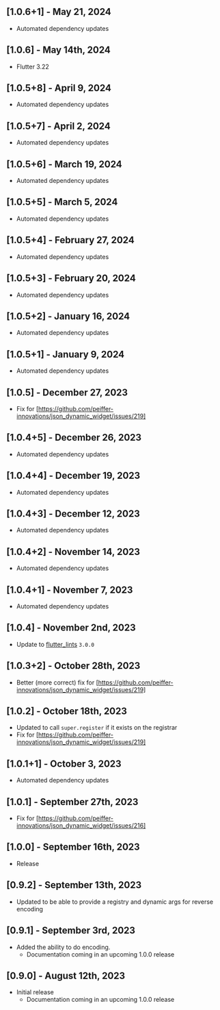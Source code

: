## [1.0.6+1] - May 21, 2024

* Automated dependency updates


## [1.0.6] - May 14th, 2024

* Flutter 3.22


## [1.0.5+8] - April 9, 2024

* Automated dependency updates


## [1.0.5+7] - April 2, 2024

* Automated dependency updates


## [1.0.5+6] - March 19, 2024

* Automated dependency updates


## [1.0.5+5] - March 5, 2024

* Automated dependency updates


## [1.0.5+4] - February 27, 2024

* Automated dependency updates


## [1.0.5+3] - February 20, 2024

* Automated dependency updates


## [1.0.5+2] - January 16, 2024

* Automated dependency updates


## [1.0.5+1] - January 9, 2024

* Automated dependency updates


## [1.0.5] - December 27, 2023

* Fix for [https://github.com/peiffer-innovations/json_dynamic_widget/issues/219]

## [1.0.4+5] - December 26, 2023

* Automated dependency updates


## [1.0.4+4] - December 19, 2023

* Automated dependency updates


## [1.0.4+3] - December 12, 2023

* Automated dependency updates


## [1.0.4+2] - November 14, 2023

* Automated dependency updates


## [1.0.4+1] - November 7, 2023

* Automated dependency updates


## [1.0.4] - November 2nd, 2023

* Update to [flutter_lints](https://pub.dev/packages/flutter_lints) `3.0.0`


## [1.0.3+2] - October 28th, 2023

* Better (more correct) fix for [https://github.com/peiffer-innovations/json_dynamic_widget/issues/219]


## [1.0.2] - October 18th, 2023

* Updated to call `super.register` if it exists on the registrar
* Fix for [https://github.com/peiffer-innovations/json_dynamic_widget/issues/219]


## [1.0.1+1] - October 3, 2023

* Automated dependency updates


## [1.0.1] - September 27th, 2023

* Fix for [https://github.com/peiffer-innovations/json_dynamic_widget/issues/216]

## [1.0.0] - September 16th, 2023

* Release

## [0.9.2] - September 13th, 2023

* Updated to be able to provide a registry and dynamic args for reverse encoding

## [0.9.1] - September 3rd, 2023

* Added the ability to do encoding.
    * Documentation coming in an upcoming 1.0.0 release

## [0.9.0] - August 12th, 2023

* Initial release
    * Documentation coming in an upcoming 1.0.0 release